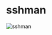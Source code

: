# sshman

![sshman](https://github.com/user-attachments/assets/bec01260-1dec-4b3d-9695-757e3b53872a)


